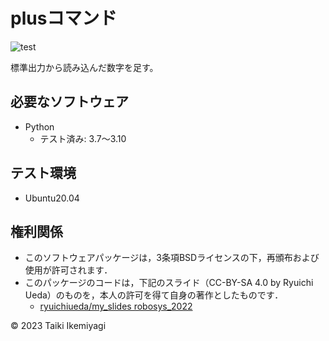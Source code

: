 # plusコマンド

![test](https://github.com/IkemiyagiTaiki/robosys_2023/actions/workflows/test.yml/badge.svg)

標準出力から読み込んだ数字を足す。



## 必要なソフトウェア
* Python
  * テスト済み: 3.7～3.10

## テスト環境
* Ubuntu20.04

## 権利関係
* このソフトウェアパッケージは，3条項BSDライセンスの下，再頒布および使用が許可されます．
* このパッケージのコードは，下記のスライド（CC-BY-SA 4.0 by Ryuichi Ueda）のものを，本人の許可を得て自身の著作としたものです．
    * [ryuichiueda/my_slides robosys_2022](https://github.com/ryuichiueda/my_slides/tree/master/robosys_2022)
 

 © 2023 Taiki Ikemiyagi
